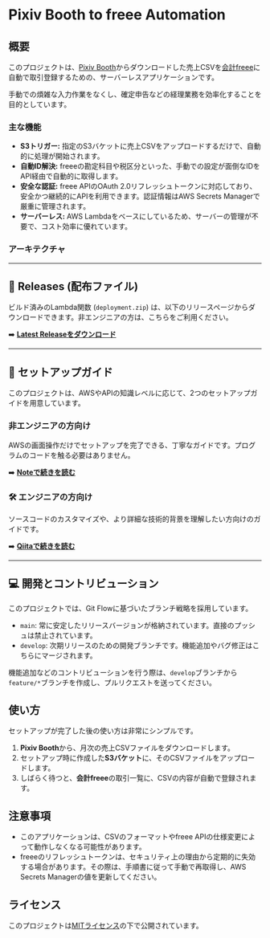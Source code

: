 # Pixiv Booth to freee Automation

## 概要

このプロジェクトは、[Pixiv Booth](https://booth.pm/)からダウンロードした売上CSVを[会計freee](https://www.freee.co.jp/)に自動で取引登録するための、サーバーレスアプリケーションです。

手動での煩雑な入力作業をなくし、確定申告などの経理業務を効率化することを目的としています。

### 主な機能

* **S3トリガー:** 指定のS3バケットに売上CSVをアップロードするだけで、自動的に処理が開始されます。
* **自動ID解決:** freeeの勘定科目や税区分といった、手動での設定が面倒なIDをAPI経由で自動的に取得します。
* **安全な認証:** freee APIのOAuth 2.0リフレッシュトークンに対応しており、安全かつ継続的にAPIを利用できます。認証情報はAWS Secrets Managerで厳重に管理されます。
* **サーバーレス:** AWS Lambdaをベースにしているため、サーバーの管理が不要で、コスト効率に優れています。

### アーキテクチャ

---

## 🚀 Releases (配布ファイル)

ビルド済みのLambda関数 (`deployment.zip`) は、以下のリリースページからダウンロードできます。非エンジニアの方は、こちらをご利用ください。

➡️ [**Latest Releaseをダウンロード**](https://github.com/qryuu/booth-freee-automator-repo/releases/latest)

---

## 📖 セットアップガイド

このプロジェクトは、AWSやAPIの知識レベルに応じて、2つのセットアップガイドを用意しています。

### 非エンジニアの方向け

AWSの画面操作だけでセットアップを完了できる、丁寧なガイドです。プログラムのコードを触る必要はありません。

➡️ **[Noteで続きを読む](https://note.com/qryuu/n/n34ab87ef8c3a)**

### 🛠️ エンジニアの方向け

ソースコードのカスタマイズや、より詳細な技術的背景を理解したい方向けのガイドです。

➡️ **[Qiitaで続きを読む](https://qiita.com/qryuu/items/f63c023668f903956b08)**

---

## 💻 開発とコントリビューション

このプロジェクトでは、Git Flowに基づいたブランチ戦略を採用しています。

* `main`: 常に安定したリリースバージョンが格納されています。直接のプッシュは禁止されています。
* `develop`: 次期リリースのための開発ブランチです。機能追加やバグ修正はこちらにマージされます。

機能追加などのコントリビューションを行う際は、`develop`ブランチから`feature/*`ブランチを作成し、プルリクエストを送ってください。

## 使い方

セットアップが完了した後の使い方は非常にシンプルです。

1. **Pixiv Booth**から、月次の売上CSVファイルをダウンロードします。
2. セットアップ時に作成した**S3バケット**に、そのCSVファイルをアップロードします。
3. しばらく待つと、**会計freee**の取引一覧に、CSVの内容が自動で登録されます。

## 注意事項

* このアプリケーションは、CSVのフォーマットやfreee APIの仕様変更によって動作しなくなる可能性があります。
* freeeのリフレッシュトークンは、セキュリティ上の理由から定期的に失効する場合があります。その際は、手順書に従って手動で再取得し、AWS Secrets Managerの値を更新してください。

## ライセンス

このプロジェクトは[MITライセンス](LICENSE)の下で公開されています。
